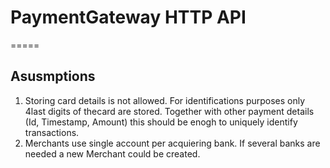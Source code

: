 # PaymentGateway HTTP API
=====

## Asusmptions
 1. Storing card details is not allowed. For identifications purposes only 4last digits of thecard are stored. Together with other payment details (Id, Timestamp, Amount) this should be enogh to uniquely identify transactions.
 2. Merchants use single account per acquiering bank. If several banks are needed a new Merchant could be created.
